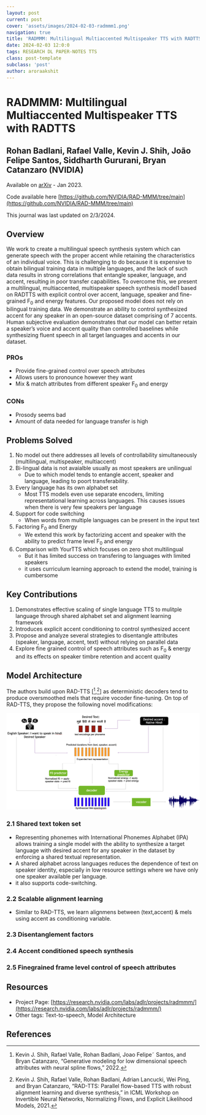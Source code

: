 ```yaml
---
layout: post
current: post
cover: 'assets/images/2024-02-03-radmmm1.png'
navigation: true
title: 'RADMMM: Multilingual Multiaccented Multispeaker TTS with RADTTS'
date: 2024-02-03 12:0:0
tags: RESEARCH DL PAPER-NOTES TTS
class: post-template
subclass: 'post'
author: aroraakshit
---
```


# RADMMM: Multilingual Multiaccented Multispeaker TTS with RADTTS
## Rohan Badlani, Rafael Valle, Kevin J. Shih, João Felipe Santos, Siddharth Gururani, Bryan Catanzaro (NVIDIA)

Available on [arXiv](https://arxiv.org/pdf/2301.10335.pdf) - Jan 2023. 

Code available here [https://github.com/NVIDIA/RAD-MMM/tree/main](https://github.com/NVIDIA/RAD-MMM/tree/main)

This journal was last updated on 2/3/2024.

## Overview
We work to create a multilingual speech synthesis system which can generate speech with the proper accent while retaining the characteristics of an individual voice. This is challenging to do because it is expensive to obtain bilingual training data in multiple languages, and the lack of such data results in strong correlations that entangle speaker, language, and accent, resulting in poor transfer capabilities. To overcome this, we present a multilingual, multiaccented, multispeaker speech synthesis model1 based on RADTTS with explicit control over accent, language, speaker and fine-grained F<sub>0</sub> and energy features. Our proposed model does not rely on bilingual training data. We demonstrate an ability to control synthesized accent for any speaker in an open-source dataset comprising of 7 accents. Human subjective evaluation demonstrates that our model can better retain a speaker’s voice and accent quality than controlled baselines while synthesizing fluent speech in all target languages and accents in our dataset.

### PROs
- Provide fine-grained control over speech attributes
- Allows users to pronounce however they want
- Mix & match attributes from different speaker F<sub>0</sub> and energy

### CONs
- Prosody seems bad
- Amount of data needed for language transfer is high

## Problems Solved

1. No model out there addresses all levels of controllability simultaneously (multilingual, multispeaker, multiaccent)
2. Bi-lingual data is not avaialble usually as most speakers are unilingual
    - Due to which model tends to entangle accent, speaker and language, leading to poort transferability.
3. Every language has its own alphabet set
    - Most TTS models even use separate encoders, limiting representational learning across languages. This causes issues when there is very few speakers per language
4. Support for code switching
    - When words from multiple languages can be present in the input text
5. Factoring F<sub>0</sub> and Energy
    - We extend this work by factorizing accent and speaker with the ability to predict frame level F<sub>0</sub> and energy
6. Comparison with YourTTS which focuses on zero shot multilingual
    - But it has limited success on transfering to languages with limited speakers
    - it uses curriculum learning approach to extend the model, training is cumbersome

## Key Contributions

1. Demonstrates effective scaling of single language TTS to mulitple language through shared alphabet set and alignment learning framework
2. Introduces explicit accent conditioning to control synthesized accent
3. Propose and analyze several strategies to disentangle attributes (speaker, language, accent, text) without relying on parallel data
4. Explore fine grained control of speech attributes such as F<sub>0</sub> & energy and its effects on speaker timbre retention and accent quality


## Model Architecture
The authors build upon RAD-TTS [[^fn1],[^fn2]] as deterministic decoders tend to produce oversmoothed mels that require vocoder fine-tuning. On top of RAD-TTS, they propose the following novel modifications:

![figure:1](assets/images/2024-02-03-radmmm1.png)

### 2.1 Shared text token set
- Representing phonemes with International Phonemes Alphabet (IPA) allows training a single model with the ability to synthesize a target language with desired accent for any speaker in the dataset by enforcing a shared textual representation. 
- A shared alphabet across languages reduces the dependence of text on speaker identity, especially in low resource settings where we have only one speaker available per language. 
- it also supports code-switching. 

### 2.2 Scalable alignment learning
- Similar to RAD-TTS, we learn alignmens between (text,accent) & mels using accent as conditioning variable.

### 2.3 Disentanglement factors

### 2.4 Accent conditioned speech synthesis

### 2.5 Finegrained frame level control of speech attributes


## Resources
- Project Page: [https://research.nvidia.com/labs/adlr/projects/radmmm/](https://research.nvidia.com/labs/adlr/projects/radmmm/)
- Other tags: Text-to-speech, Model Architecture

## References
[^fn1]: Kevin J. Shih, Rafael Valle, Rohan Badlani, Joao Felipe˜ Santos, and Bryan Catanzaro, “Generative modeling for low dimensional speech attributes with neural spline flows,” 2022.
[^fn2]: Kevin J. Shih, Rafael Valle, Rohan Badlani, Adrian Lancucki, Wei Ping, and Bryan Catanzaro, “RAD-TTS: Parallel flow-based TTS with robust alignment learning and diverse synthesis,” in ICML Workshop on Invertible Neural Networks, Normalizing Flows, and Explicit Likelihood Models, 2021.
[^fn3]: Contra Krycho, ¶15, who has everything *quite* wrong. 